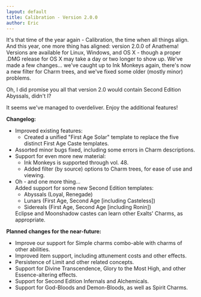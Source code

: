 ```yaml
---
layout: default
title: Calibration - Version 2.0.0
author: Eric
---
```


<p>It's that time of the year again - Calibration, the time when all things align. And this year, one more thing has aligned: version 2.0.0 of Anathema! Versions are available for Linux, Windows, and OS X - though a proper .DMG release for OS X may take a day or two longer to show up. We've made a few changes... we've caught up to Ink Monkeys again, there's now a new filter for Charm trees, and we've fixed some older (mostly minor) problems.</p>
<p>Oh, I did promise you all that version 2.0 would contain Second Edition Abyssals, didn't I?</p>
<p>It seems we've managed to overdeliver. Enjoy the additional features!</p>
<b>Changelog:</b>
<ul>
  <li>
    Improved existing features:
    <ul>
      <li>Created a unified "First Age Solar" template to replace the five distinct First Age Caste templates.</li>
    </ul>
  </li>
  <li>
    Assorted minor bugs fixed, including some errors in Charm descriptions.
  </li>
  <li>
    Support for even more new material:
    <ul>
      <li>Ink Monkeys is supported through vol. 48.</li>
      <li>Added filter (by source) options to Charm trees, for ease of use and viewing.</li>
    </ul>
  </li>
  <li>
    Oh - and one more thing...<br>
    Added support for some new Second Edition templates:
    <ul>
      <li>Abyssals (Loyal, Renegade)</li>
      <li>Lunars (First Age, Second Age [including Casteless])</li>
      <li>Sidereals (First Age, Second Age [including Ronin])</li>
    </ul>
    Eclipse and Moonshadow castes can learn other Exalts' Charms, as appropriate.
  </li>
</ul>
<b>Planned changes for the near-future:</b>
<ul>
  <li>Improve our support for Simple charms combo-able with charms of other abilities.</li>
  <li>Improved item support, including attunement costs and other effects.</li>
  <li>Persistence of Limit and other related concepts.</li>
  <li>Support for Divine Transcendence, Glory to the Most High, and other Essence-altering effects.</li>
  <li>Support for Second Edition Infernals and Alchemicals.</li>
  <li>Support for God-Bloods and Demon-Bloods, as well as Spirit Charms.</li>
</ul>